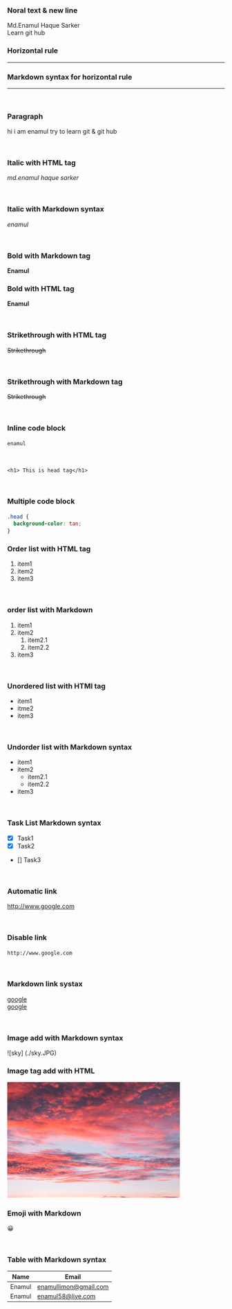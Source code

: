 <!--Markdown Toutorial-->

### Noral text & new line

Md.Enamul Haque Sarker  
Learn git hub

### Horizontal rule

<hr>

### Markdown syntax for horizontal rule

---

<br>

### Paragraph

<p>
hi i am enamul try to learn git & git hub
</p>

<br>

### Italic with HTML tag

<i>md.enamul haque sarker</i>

<br>

### Italic with Markdown syntax

_enamul_

<br>

### Bold with Markdown tag

**Enamul**

### Bold with HTML tag

<b>Enamul</b>

<br>

### Strikethrough with HTML tag

<del>Strikethrough<del>

<br>

### Strikethrough with Markdown tag

~~Strikethrough~~

<br>

### Inline code block

`enamul`

<br>

`<h1> This is head tag</h1>`

<br>

### Multiple code block

```css
.head {
  background-color: tan;
}
```

### Order list with HTML tag

<ol>
    <li>item1</li>
    <li>item2</li>
    <li>item3</li>
</ol>

<br/>

### order list with Markdown

1. item1
2. item2
   1. item2.1
   2. item2.2
3. item3

<br>

### Unordered list with HTMl tag

<ul>
<li>item1</li>
<li>itme2</li>
<li>item3</li>
</ul>

<br/>

### Undorder list with Markdown syntax

- item1
- item2
  - item2.1
  - item2.2
- item3

<br/>

### Task List Markdown syntax

- [x] Task1
- [x] Task2
- [] Task3

<br>

### Automatic link

http://www.google.com

<br>

### Disable link

`http://www.google.com`

<br/>

### Markdown link systax

[google](http://www.google.com)  
[google][googleurl]

<!-- all link is here  -->

[googleurl]: http.//www.google.com

<br/>

### Image add with Markdown syntax

![sky] (./sky.JPG)

### Image tag add with HTML

<img src="./sky.jpg" width="400" title="sky image">

<br>

### Emoji with Markdown

😀

<br>

### Table with Markdown syntax

| Name   | Email                 |
| ------ | --------------------- |
| Enamul | enamullimon@gmail.com |
| Enamul | enamul58@live.com     |
